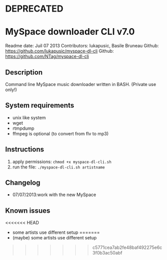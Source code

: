 # DEPRECATED

# MySpace downloader CLI v7.0

Readme date: Juil 07 2013
Contributors: lukapusic, Basile Bruneau
Github: https://github.com/lukapusic/myspace-dl-cli
Github: https://github.com/NTag/myspace-dl-cli

## Description
Command line MySpace music downloader written in BASH. (Private use only!)

## System requirements
* unix like system
* wget
* rtmpdump
* ffmpeg is optional (to convert from flv to mp3)

## Instructions
1. apply permissions: ```chmod +x myspace-dl-cli.sh```
2. run the file: ```./myspace-dl-cli.sh artistname```

## Changelog
* 07/07/2013:work with the new MySpace

## Known issues
<<<<<<< HEAD
* some artists use different setup
=======
* (maybe) some artists use different setup
>>>>>>> c5771cea7ab2fe48baf492275e6c3f0b3ac50abf
